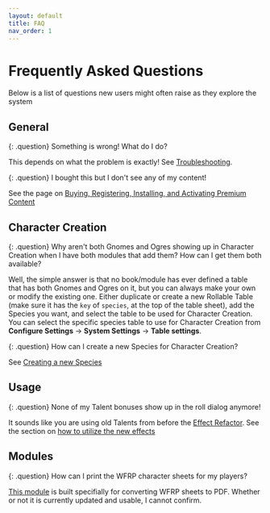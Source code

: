 ```yaml
---
layout: default
title: FAQ
nav_order: 1
---
```


# Frequently Asked Questions

Below is a list of questions new users might often raise as they explore the system


## General

{: .question}
Something is wrong! What do I do?

This depends on what the problem is exactly! See [Troubleshooting](./troubleshooting).

{: .question}
I bought this but I don't see any of my content!

See the page on [Buying, Registering, Installing, and Activating Premium Content](./premium)

## Character Creation

{: .question}
Why aren't both Gnomes and Ogres showing up in Character Creation when I have both modules that add them? How can I get them both available?

Well, the simple answer is that no book/module has ever defined a table that has both Gnomes and Ogres on it, but you can always make your own or modify the existing one. Either duplicate or create a new Rollable Table (make sure it has the `key` of `species`, at the top of the table sheet), add the Species you want, and select the table to be used for Character Creation. You can select the specific species table to use for Character Creation from **Configure Settings** -> **System Settings** -> **Table settings**.

{: .question}
How can I create a new Species for Character Creation?

See [Creating a new Species]()

## Usage

{: .question}
None of my Talent bonuses show up in the roll dialog anymore!

It sounds like you are using old Talents from before the [Effect Refactor](./effects//effect-refactor). See the section on [how to utilize the new effects](./effects//effect-refactor#tldr-what-should-i-do-so-my-game-doesnt-break)

## Modules

{: .question}
How can I print the WFRP character sheets for my players?

[This module](https://foundryvtt.com/packages/wfrp4e-actor-sheet-print) is built specifially for converting WFRP sheets to PDF. Whether or not it is currently updated and usable, I cannot confirm. 